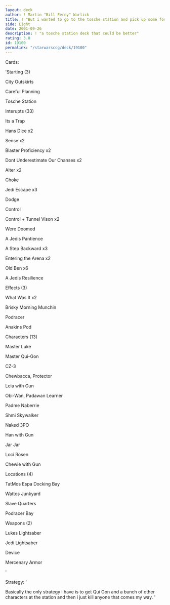 ```yaml
---
layout: deck
author: ! Martin "Bill Ferny" Warlick
title: ! "But i wanted to go to the tosche station and pick up some force icons"
side: Light
date: 2001-09-26
description: ! "a tosche station deck that could be better"
rating: 3.0
id: 19100
permalink: "/starwarsccg/deck/19100"
---
```

Cards: 

'Starting (3)

City Outskirts

Careful Planning

Tosche Station


Interupts (33)

Its a Trap

Hans Dice x2

Sense x2

Blaster Proficiency x2

Dont Underestimate Our Chanses x2

Alter x2

Choke

Jedi Escape x3

Dodge

Control

Control + Tunnel Vison x2

Were Doomed

A Jedis Pantience

A Step Backward x3

Entering the Arena x2

Old Ben x6

A Jedis Resilience


Effects (3)

What Was It x2

Brisky Morning Munchin


Podracer

Anakins Pod


Characters (13)

Master Luke

Master Qui-Gon

CZ-3

Chewbacca, Protector

Leia with Gun

Obi-Wan, Padawan Learner

Padme Naberrie

Shmi Skywalker

Naked 3PO

Han with Gun

Jar Jar

Loci Rosen

Chewie with Gun


Locations (4)

TatMos Espa Docking Bay

Wattos Junkyard

Slave Quarters

Podracer Bay


Weapons (2)

Lukes Lightsaber

Jedi Lightsaber


Device

Mercenary Armor

'

Strategy: '

Basically the only strategy i have is to get Qui Gon and a bunch of other characters at the station and then i just kill anyone that comes my way. '
